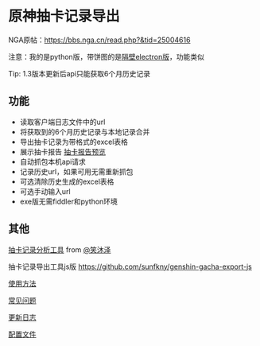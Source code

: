 # 原神抽卡记录导出

NGA原帖：https://bbs.nga.cn/read.php?&tid=25004616  

注意：我的是python版，带饼图的是[隔壁electron版](https://bbs.nga.cn/read.php?tid=25559039)，功能类似  

Tip: 1.3版本更新后api只能获取6个月历史记录

## 功能

 - 读取客户端日志文件中的url
 - 将获取到的6个月历史记录与本地记录合并
 - 导出抽卡记录为带格式的excel表格
 - 展示抽卡报告 [抽卡报告预览](抽卡报告.md)
 - 自动抓包本机api请求
 - 记录历史url，如果可用无需重新抓包
 - 可选清除历史生成的excel表格
 - 可选手动输入url
 - exe版无需fiddler和python环境

## 其他
[抽卡记录分析工具](https://voderl.github.io/genshin-gacha-analyzer/) from [@笑沐泽](https://bbs.nga.cn/read.php?tid=25004616&page=16#pid491033187Anchor)  

抽卡记录导出工具js版 https://github.com/sunfkny/genshin-gacha-export-js  

[使用方法](https://github.com/sunfkny/genshin-gacha-export/wiki/%E4%BD%BF%E7%94%A8%E6%96%B9%E6%B3%95)

[常见问题](https://github.com/sunfkny/genshin-gacha-export/wiki/%E5%B8%B8%E8%A7%81%E9%97%AE%E9%A2%98)

[更新日志](https://github.com/sunfkny/genshin-gacha-export/wiki/%E6%9B%B4%E6%96%B0%E6%97%A5%E5%BF%97)

[配置文件](https://github.com/sunfkny/genshin-gacha-export/wiki/%E9%85%8D%E7%BD%AE%E6%96%87%E4%BB%B6)

